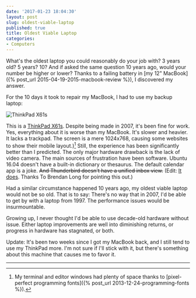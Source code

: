 ```yaml
---
date: '2017-01-23 18:04:30'
layout: post
slug: oldest-viable-laptop
published: true
title: Oldest Viable Laptop
categories:
- Computers
---
```


What's the oldest laptop you could reasonably do your job with? 3 years old? 5 years? 10? And if asked the same question 10 years ago, would your number be higher or lower? Thanks to a failing battery in [my 12" MacBook]({% post_url 2015-04-19-2015-macbook-review %}), I discovered my answer.

For the 10 days it took to repair my MacBook, I had to use my backup laptop:

![ThinkPad X61s](/photos/pics/thinkpad_x61s.jpg)

This is a [ThinkPad X61s](http://www.thinkwiki.org/wiki/Category:X61s). Despite being made in 2007, it's been fine for work. Yes, everything about it is worse than my MacBook. It's slower and heavier. It lacks a trackpad. The screen is a mere 1024x768, causing some websites to show their mobile layout.)[^font] Still, the experience has been significantly better than I predicted. The only major hardware drawback is the lack of video camera. The main sources of frustration have been software. Ubuntu 16.04 doesn't have a built-in dictionary or thesaurus. The default calendar app is a joke. ~~And Thunderbird doesn't have a unified inbox view.~~ (Edit: [It does](http://kb.mozillazine.org/Global_Inbox#Unified_Folders). Thanks To Brendan Long for pointing this out.)

Had a similar circumstance happened 10 years ago, my oldest viable laptop would not be so old. That is to say: There's no way that in 2007, I'd be able to get by with a laptop from 1997. The performance issues would be insurmountable.

Growing up, I never thought I'd be able to use decade-old hardware without issue. Either laptop improvements are well into diminishing returns, or progress in hardware has stagnated, or both.

Update: It's been two weeks since I got my MacBook back, and I still tend to use my ThinkPad more. I'm not sure if I'll stick with it, but there's something about this machine that causes me to favor it.

---

[^font]: My terminal and editor windows had plenty of space thanks to [pixel-perfect programming fonts]({% post_url 2013-12-24-programming-fonts %}).
